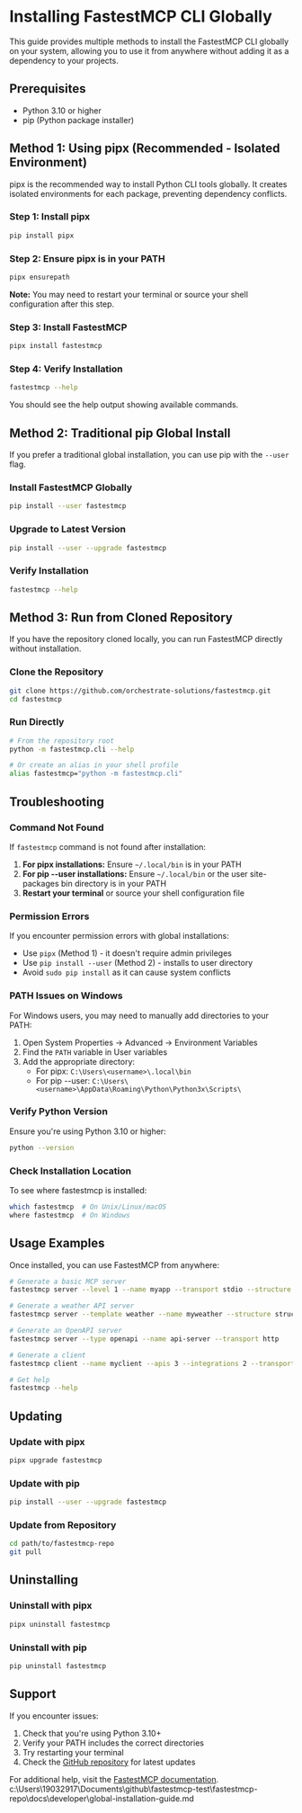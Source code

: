 # Installing FastestMCP CLI Globally

This guide provides multiple methods to install the FastestMCP CLI globally on your system, allowing you to use it from anywhere without adding it as a dependency to your projects.

## Prerequisites

- Python 3.10 or higher
- pip (Python package installer)

## Method 1: Using pipx (Recommended - Isolated Environment)

pipx is the recommended way to install Python CLI tools globally. It creates isolated environments for each package, preventing dependency conflicts.

### Step 1: Install pipx

```bash
pip install pipx
```

### Step 2: Ensure pipx is in your PATH

```bash
pipx ensurepath
```

**Note:** You may need to restart your terminal or source your shell configuration after this step.

### Step 3: Install FastestMCP

```bash
pipx install fastestmcp
```

### Step 4: Verify Installation

```bash
fastestmcp --help
```

You should see the help output showing available commands.

## Method 2: Traditional pip Global Install

If you prefer a traditional global installation, you can use pip with the `--user` flag.

### Install FastestMCP Globally

```bash
pip install --user fastestmcp
```

### Upgrade to Latest Version

```bash
pip install --user --upgrade fastestmcp
```

### Verify Installation

```bash
fastestmcp --help
```

## Method 3: Run from Cloned Repository

If you have the repository cloned locally, you can run FastestMCP directly without installation.

### Clone the Repository

```bash
git clone https://github.com/orchestrate-solutions/fastestmcp.git
cd fastestmcp
```

### Run Directly

```bash
# From the repository root
python -m fastestmcp.cli --help

# Or create an alias in your shell profile
alias fastestmcp="python -m fastestmcp.cli"
```

## Troubleshooting

### Command Not Found

If `fastestmcp` command is not found after installation:

1. **For pipx installations:** Ensure `~/.local/bin` is in your PATH
2. **For pip --user installations:** Ensure `~/.local/bin` or the user site-packages bin directory is in your PATH
3. **Restart your terminal** or source your shell configuration file

### Permission Errors

If you encounter permission errors with global installations:

- Use `pipx` (Method 1) - it doesn't require admin privileges
- Use `pip install --user` (Method 2) - installs to user directory
- Avoid `sudo pip install` as it can cause system conflicts

### PATH Issues on Windows

For Windows users, you may need to manually add directories to your PATH:

1. Open System Properties → Advanced → Environment Variables
2. Find the `PATH` variable in User variables
3. Add the appropriate directory:
   - For pipx: `C:\Users\<username>\.local\bin`
   - For pip --user: `C:\Users\<username>\AppData\Roaming\Python\Python3x\Scripts\`

### Verify Python Version

Ensure you're using Python 3.10 or higher:

```bash
python --version
```

### Check Installation Location

To see where fastestmcp is installed:

```bash
which fastestmcp  # On Unix/Linux/macOS
where fastestmcp  # On Windows
```

## Usage Examples

Once installed, you can use FastestMCP from anywhere:

```bash
# Generate a basic MCP server
fastestmcp server --level 1 --name myapp --transport stdio --structure mono

# Generate a weather API server
fastestmcp server --template weather --name myweather --structure structured

# Generate an OpenAPI server
fastestmcp server --type openapi --name api-server --transport http

# Generate a client
fastestmcp client --name myclient --apis 3 --integrations 2 --transport http --structure structured

# Get help
fastestmcp --help
```

## Updating

### Update with pipx

```bash
pipx upgrade fastestmcp
```

### Update with pip

```bash
pip install --user --upgrade fastestmcp
```

### Update from Repository

```bash
cd path/to/fastestmcp-repo
git pull
```

## Uninstalling

### Uninstall with pipx

```bash
pipx uninstall fastestmcp
```

### Uninstall with pip

```bash
pip uninstall fastestmcp
```

## Support

If you encounter issues:

1. Check that you're using Python 3.10+
2. Verify your PATH includes the correct directories
3. Try restarting your terminal
4. Check the [GitHub repository](https://github.com/orchestrate-solutions/fastestmcp) for latest updates

For additional help, visit the [FastestMCP documentation](https://github.com/orchestrate-solutions/fastestmcp/tree/main/docs).</content>
<filePath>c:\Users\19032917\Documents\github\fastestmcp-test\fastestmcp-repo\docs\developer\global-installation-guide.md
